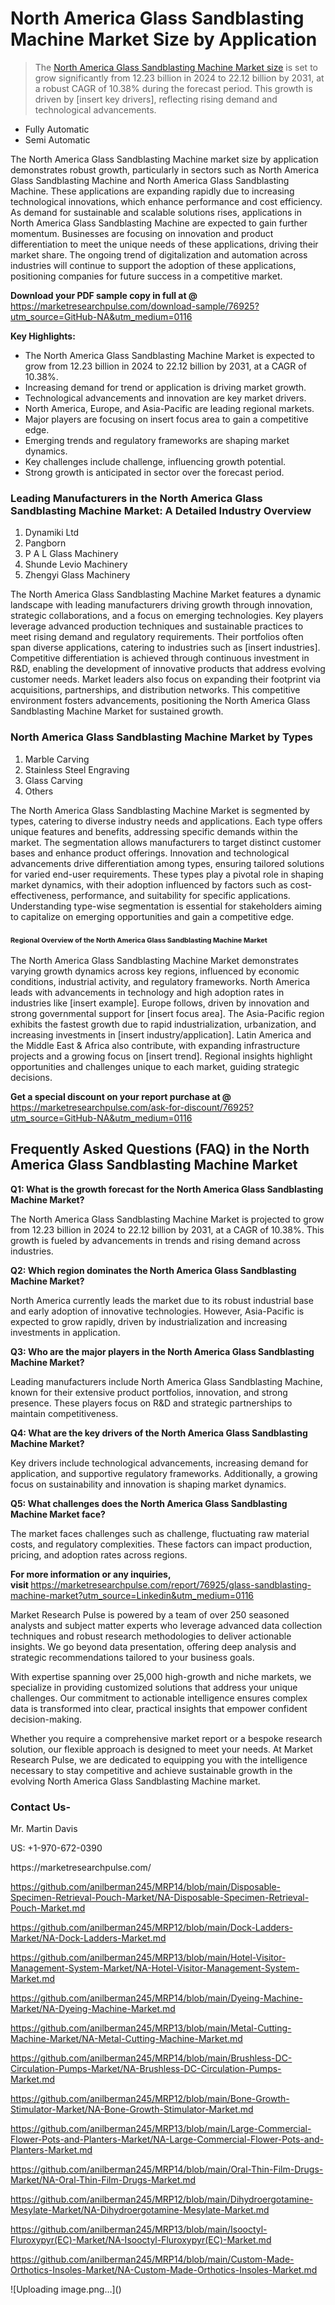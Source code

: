 <h1>North America Glass Sandblasting Machine Market&nbsp;Size by Application</h1><blockquote><p>The <a href="https://marketresearchpulse.com/download-sample/76925?utm_source=GitHub-NA&amp;utm_medium=0116">North America Glass Sandblasting Machine Market size</a> is set to grow significantly from 12.23 billion in 2024 to 22.12 billion by 2031, at a robust CAGR of 10.38% during the forecast period. This growth is driven by [insert key drivers], reflecting rising demand and technological advancements.</p></blockquote><ul><li>Fully Automatic<li> Semi Automatic</li></ul><p>The North America Glass Sandblasting Machine market size by application demonstrates robust growth, particularly in sectors such as North America Glass Sandblasting Machine and North America Glass Sandblasting Machine. These applications are expanding rapidly due to increasing technological innovations, which enhance performance and cost efficiency. As demand for sustainable and scalable solutions rises, applications in North America Glass Sandblasting Machine are expected to gain further momentum. Businesses are focusing on innovation and product differentiation to meet the unique needs of these applications, driving their market share. The ongoing trend of digitalization and automation across industries will continue to support the adoption of these applications, positioning companies for future success in a competitive market.</p><p><strong>Download your PDF sample copy in full at @ </strong><a href="https://marketresearchpulse.com/download-sample/76925?utm_source=GitHub-NA&amp;utm_medium=0116">https://marketresearchpulse.com/download-sample/76925?utm_source=GitHub-NA&amp;utm_medium=0116</a></p><p><strong>Key Highlights: </strong></p><ul><li>The North America Glass Sandblasting Machine Market is expected to grow from 12.23 billion in 2024 to 22.12 billion by 2031, at a CAGR of 10.38%.</li><li>Increasing demand for trend or application is driving market growth.</li><li>Technological advancements and innovation are key market drivers.</li><li>North America, Europe, and Asia-Pacific are leading regional markets.</li><li>Major players are focusing on insert focus area to gain a competitive edge.</li><li>Emerging trends and regulatory frameworks are shaping market dynamics.</li><li>Key challenges include challenge, influencing growth potential.</li><li>Strong growth is anticipated in sector over the forecast period.</li></ul><h3>Leading Manufacturers in the North America Glass Sandblasting Machine Market: A Detailed Industry Overview</h3><ol><li>Dynamiki Ltd</li><li>Pangborn</li><li>P A L Glass Machinery</li><li>Shunde Levio Machinery</li><li>Zhengyi Glass Machinery</li></ol><div class="flex max-w-full flex-col flex-grow"><div class="min-h-8 text-message flex w-full flex-col items-end gap-2 whitespace-normal break-words [.text-message+&amp;]:mt-5" dir="auto" data-message-author-role="assistant" data-message-id="fd8432e4-4910-450d-b182-61b7bfb0a01f" data-message-model-slug="gpt-4o"><div class="flex w-full flex-col gap-1 empty:hidden first:pt-[3px]"><div class="markdown prose w-full break-words dark:prose-invert light"><p>The North America Glass Sandblasting Machine Market features a dynamic landscape with leading manufacturers driving growth through innovation, strategic collaborations, and a focus on emerging technologies. Key players leverage advanced production techniques and sustainable practices to meet rising demand and regulatory requirements. Their portfolios often span diverse applications, catering to industries such as [insert industries]. Competitive differentiation is achieved through continuous investment in R&amp;D, enabling the development of innovative products that address evolving customer needs. Market leaders also focus on expanding their footprint via acquisitions, partnerships, and distribution networks. This competitive environment fosters advancements, positioning the North America Glass Sandblasting Machine Market for sustained growth.</p></div></div></div></div><h3>North America Glass Sandblasting Machine Market by Types</h3><ol><li>Marble Carving<li> Stainless Steel Engraving<li> Glass Carving<li> Others</li></ol><div class="flex max-w-full flex-col flex-grow"><div class="min-h-8 text-message flex w-full flex-col items-end gap-2 whitespace-normal break-words [.text-message+&amp;]:mt-5" dir="auto" data-message-author-role="assistant" data-message-id="084470be-0bb7-4664-bddf-5156b4f41249" data-message-model-slug="gpt-4o-mini"><div class="flex w-full flex-col gap-1 empty:hidden first:pt-[3px]"><div class="markdown prose w-full break-words dark:prose-invert light"><p>The North America Glass Sandblasting Machine Market is segmented by types, catering to diverse industry needs and applications. Each type offers unique features and benefits, addressing specific demands within the market. The segmentation allows manufacturers to target distinct customer bases and enhance product offerings. Innovation and technological advancements drive differentiation among types, ensuring tailored solutions for varied end-user requirements. These types play a pivotal role in shaping market dynamics, with their adoption influenced by factors such as cost-effectiveness, performance, and suitability for specific applications. Understanding type-wise segmentation is essential for stakeholders aiming to capitalize on emerging opportunities and gain a competitive edge.</p></div></div></div></div><h3><span style="font-size: 11px;">Regional Overview of the North America Glass Sandblasting Machine Market</span></h3><div class="flex max-w-full flex-col flex-grow"><div class="min-h-8 text-message flex w-full flex-col items-end gap-2 whitespace-normal break-words [.text-message+&amp;]:mt-5" dir="auto" data-message-author-role="assistant" data-message-id="e9038762-ce64-4e30-91c9-9bd413514231" data-message-model-slug="gpt-4o-mini"><div class="flex w-full flex-col gap-1 empty:hidden first:pt-[3px]"><div class="markdown prose w-full break-words dark:prose-invert light"><p>The North America Glass Sandblasting Machine Market demonstrates varying growth dynamics across key regions, influenced by economic conditions, industrial activity, and regulatory frameworks. North America leads with advancements in technology and high adoption rates in industries like [insert example]. Europe follows, driven by innovation and strong governmental support for [insert focus area]. The Asia-Pacific region exhibits the fastest growth due to rapid industrialization, urbanization, and increasing investments in [insert industry/application]. Latin America and the Middle East &amp; Africa also contribute, with expanding infrastructure projects and a growing focus on [insert trend]. Regional insights highlight opportunities and challenges unique to each market, guiding strategic decisions.</p></div></div></div></div><p><strong>Get a special discount on your report purchase at @ </strong><a href="https://marketresearchpulse.com/ask-for-discount/76925?utm_source=GitHub-NA&amp;utm_medium=0116">https://marketresearchpulse.com/ask-for-discount/76925?utm_source=GitHub-NA&amp;utm_medium=0116</a></p><h2>Frequently Asked Questions (FAQ) in the North America Glass Sandblasting Machine Market</h2><p><strong>Q1: What is the growth forecast for the North America Glass Sandblasting Machine Market?</strong></p><p>The North America Glass Sandblasting Machine Market is projected to grow from 12.23 billion in 2024 to 22.12 billion by 2031, at a CAGR of 10.38%. This growth is fueled by advancements in trends and rising demand across industries.</p><p><strong>Q2: Which region dominates the North America Glass Sandblasting Machine Market?</strong></p><p>North America currently leads the market due to its robust industrial base and early adoption of innovative technologies. However, Asia-Pacific is expected to grow rapidly, driven by industrialization and increasing investments in application.</p><p><strong>Q3: Who are the major players in the North America Glass Sandblasting Machine Market?</strong></p><p>Leading manufacturers include North America Glass Sandblasting Machine, known for their extensive product portfolios, innovation, and strong presence. These players focus on R&amp;D and strategic partnerships to maintain competitiveness.</p><p><strong>Q4: What are the key drivers of the North America Glass Sandblasting Machine Market?</strong></p><p>Key drivers include technological advancements, increasing demand for application, and supportive regulatory frameworks. Additionally, a growing focus on sustainability and innovation is shaping market dynamics.</p><p><strong>Q5: What challenges does the North America Glass Sandblasting Machine Market face?</strong></p><p>The market faces challenges such as challenge, fluctuating raw material costs, and regulatory complexities. These factors can impact production, pricing, and adoption rates across regions.</p><p><strong>For more information or any inquiries, visit&nbsp;</strong><a href="https://marketresearchpulse.com/report/76925/glass-sandblasting-machine-market?utm_source=Linkedin&utm_medium=0116">https://marketresearchpulse.com/report/76925/glass-sandblasting-machine-market?utm_source=Linkedin&utm_medium=0116</a></p><p>Market Research Pulse is powered by a team of over 250 seasoned analysts and subject matter experts who leverage advanced data collection techniques and robust research methodologies to deliver actionable insights. We go beyond data presentation, offering deep analysis and strategic recommendations tailored to your business goals.</p><p>With expertise spanning over 25,000 high-growth and niche markets, we specialize in providing customized solutions that address your unique challenges. Our commitment to actionable intelligence ensures complex data is transformed into clear, practical insights that empower confident decision-making.</p><p>Whether you require a comprehensive market report or a bespoke research solution, our flexible approach is designed to meet your needs. At Market Research Pulse, we are dedicated to equipping you with the intelligence necessary to stay competitive and achieve sustainable growth in the evolving North America Glass Sandblasting Machine market.</p><h3><strong>Contact Us-</strong></h3><p>Mr. Martin Davis</p><p>US: +1-970-672-0390</p><p>https://marketresearchpulse.com/</p><p><a href="https://github.com/anilberman245/MRP14/blob/main/Disposable-Specimen-Retrieval-Pouch-Market/NA-Disposable-Specimen-Retrieval-Pouch-Market.md">https://github.com/anilberman245/MRP14/blob/main/Disposable-Specimen-Retrieval-Pouch-Market/NA-Disposable-Specimen-Retrieval-Pouch-Market.md</a></p><p><a href="https://github.com/anilberman245/MRP12/blob/main/Dock-Ladders-Market/NA-Dock-Ladders-Market.md">https://github.com/anilberman245/MRP12/blob/main/Dock-Ladders-Market/NA-Dock-Ladders-Market.md</a></p><p><a href="https://github.com/anilberman245/MRP13/blob/main/Hotel-Visitor-Management-System-Market/NA-Hotel-Visitor-Management-System-Market.md">https://github.com/anilberman245/MRP13/blob/main/Hotel-Visitor-Management-System-Market/NA-Hotel-Visitor-Management-System-Market.md</a></p><p><a href="https://github.com/anilberman245/MRP14/blob/main/Dyeing-Machine-Market/NA-Dyeing-Machine-Market.md">https://github.com/anilberman245/MRP14/blob/main/Dyeing-Machine-Market/NA-Dyeing-Machine-Market.md</a></p><p><a href="https://github.com/anilberman245/MRP13/blob/main/Metal-Cutting-Machine-Market/NA-Metal-Cutting-Machine-Market.md">https://github.com/anilberman245/MRP13/blob/main/Metal-Cutting-Machine-Market/NA-Metal-Cutting-Machine-Market.md</a></p><p><a href="https://github.com/anilberman245/MRP14/blob/main/Brushless-DC-Circulation-Pumps-Market/NA-Brushless-DC-Circulation-Pumps-Market.md">https://github.com/anilberman245/MRP14/blob/main/Brushless-DC-Circulation-Pumps-Market/NA-Brushless-DC-Circulation-Pumps-Market.md</a></p><p><a href="https://github.com/anilberman245/MRP12/blob/main/Bone-Growth-Stimulator-Market/NA-Bone-Growth-Stimulator-Market.md">https://github.com/anilberman245/MRP12/blob/main/Bone-Growth-Stimulator-Market/NA-Bone-Growth-Stimulator-Market.md</a></p><p><a href="https://github.com/anilberman245/MRP13/blob/main/Large-Commercial-Flower-Pots-and-Planters-Market/NA-Large-Commercial-Flower-Pots-and-Planters-Market.md">https://github.com/anilberman245/MRP13/blob/main/Large-Commercial-Flower-Pots-and-Planters-Market/NA-Large-Commercial-Flower-Pots-and-Planters-Market.md</a></p><p><a href="https://github.com/anilberman245/MRP14/blob/main/Oral-Thin-Film-Drugs-Market/NA-Oral-Thin-Film-Drugs-Market.md">https://github.com/anilberman245/MRP14/blob/main/Oral-Thin-Film-Drugs-Market/NA-Oral-Thin-Film-Drugs-Market.md</a></p><p><a href="https://github.com/anilberman245/MRP12/blob/main/Dihydroergotamine-Mesylate-Market/NA-Dihydroergotamine-Mesylate-Market.md">https://github.com/anilberman245/MRP12/blob/main/Dihydroergotamine-Mesylate-Market/NA-Dihydroergotamine-Mesylate-Market.md</a></p><p><a href="https://github.com/anilberman245/MRP13/blob/main/Isooctyl-Fluroxypyr(EC)-Market/NA-Isooctyl-Fluroxypyr(EC)-Market.md">https://github.com/anilberman245/MRP13/blob/main/Isooctyl-Fluroxypyr(EC)-Market/NA-Isooctyl-Fluroxypyr(EC)-Market.md</a></p><p><a href="https://github.com/anilberman245/MRP14/blob/main/Custom-Made-Orthotics-Insoles-Market/NA-Custom-Made-Orthotics-Insoles-Market.md">https://github.com/anilberman245/MRP14/blob/main/Custom-Made-Orthotics-Insoles-Market/NA-Custom-Made-Orthotics-Insoles-Market.md</a></p>
![Uploading image.png…]()
